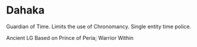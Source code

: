 # Dahaka
Guardian of Time. Limits the use of Chronomancy.
Single entity time police.

Ancient LG
Based on Prince of Peria; Warrior Within
